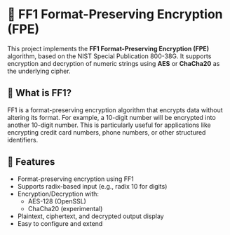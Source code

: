 # 🔐 FF1 Format-Preserving Encryption (FPE)

This project implements the **FF1 Format-Preserving Encryption (FPE)** algorithm, based on the NIST Special Publication 800-38G. It supports encryption and decryption of numeric strings using **AES** or **ChaCha20** as the underlying cipher.

## 📖 What is FF1?

FF1 is a format-preserving encryption algorithm that encrypts data without altering its format. For example, a 10-digit number will be encrypted into another 10-digit number. This is particularly useful for applications like encrypting credit card numbers, phone numbers, or other structured identifiers.

## 🔧 Features

- Format-preserving encryption using FF1
- Supports radix-based input (e.g., radix 10 for digits)
- Encryption/Decryption with:
  - AES-128 (OpenSSL)
  - ChaCha20 (experimental)
- Plaintext, ciphertext, and decrypted output display
- Easy to configure and extend


